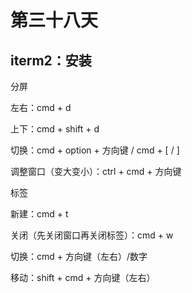 # 第三十八天

## iterm2：安装

分屏

左右：cmd + d

上下：cmd + shift + d

切换：cmd + option + 方向键 / cmd + [ / ]

调整窗口（变大变小）：ctrl + cmd + 方向键

标签

新建：cmd + t

关闭（先关闭窗口再关闭标签）：cmd + w

切换：cmd + 方向键（左右）/数字

移动：shift + cmd + 方向键（左右）
